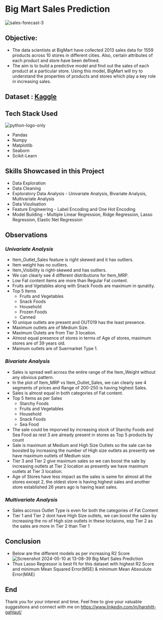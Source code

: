 # **Big Mart Sales Prediction**

![sales-forecast-3](https://github.com/harshitgahlaut/CognoRise_InfoTech_Internship/assets/142779836/d1fdf6a0-ba01-4cd7-b125-4a197ae24a6e)

## **Objective:**
- The data scientists at BigMart have collected 2013 sales data for 1559 products across 10 stores in different cities. Also, certain attributes of each product and store have been defined.
- The aim is to build a predictive model and find out the sales of each product at a particular store. Using this model, BigMart will try to understand the properties of products and stores which play a key role in increasing sales.

## **Dataset** : [Kaggle](https://www.kaggle.com/datasets/brijbhushannanda1979/bigmart-sales-data)

## **Tech Stack Used**

![python-logo-only](https://github.com/harshitgahlaut/CognoRise_InfoTech_Internship/assets/142779836/a7bf9885-e706-4719-abb0-f3d22d924187)

- Pandas
- Numpy
- Matplotlib
- Seaborn
- Scikit-Learn

## **Skills Showcased in this Project**

- Data Exploration
- Data Cleaning
- Exploratory Data Analysis - Univariate Analysis, Bivariate Analysis, Multivariate Analysis
- Data Visulisation
- Feature Engineering - Label Encoding and One Hot Encoding
- Model Building - Multiple Linear Regression, Ridge Regression, Lasso Regression, Elastic Net Regression 

## **Observations**
### *Univariate Analysis*
- Item_Outlet_Sales feature is right skewed and it has outliers.
- Item weight has no outliers.
- Item_Visibility is right-skewed and has outliers.
- We can clearly see 4 different distributions for Item_MRP.
- Low Fat content items are more than Regular Fat content.
- Fruits and Vgetables along with Snack Foods are maximum in qunatity.
- Top 5 Items
    - Fruits and Vegetables
    - Snack Foods
    - Household
    - Frozen Foods
    - Canned
- 10 unique outlets are present and OUT019 has the least presence.
- Maximum outlets are of Medium Size.
- Maximum Outets are from Tier 3 location.
- Almost equal presence of stores in terms of Age of stores, maximum stores are of 39 years old.
- Maimum outlets are of Suermarket Type 1.

### *Bivariate Analysis*
- Sales is spread well across the entire range of the Item_Weight without any obvious pattern.
- In the plot of Item_MRP vs Item_Outlet_Sales, we can clearly see 4 segments of prices and Range of 200-250 is having highest Sales.
- Sales is almost equal in both categories of Fat content.
- Top 5 Items as per Sales
    - Starchy Foods
    - Fruits and Vegetables
    - Household
    - Snack Foods
    - Sea Food
- The sale could be imporved by increasing stock of Starchy Foods and Sea Food as rest 3 are already present in stores as Top 5 products by count
- Sale is maximum at Medium and High Size Outlets so the sale can be boosted by increasing the number of High size outlets as presently we have maximum outlets of Medium size.
- Tier 3 and Tier 2 give maximum sales so we can boost the sale by increasing outlets at Tier 2 location as presently we have maximum outlets at Tier 3 location.
- Age of Stores have less impact as the sales is same for almost all the stores except 2, the oldest store is having highest sales and another store established 26 years ago is having least sales.

### *Multivariate Analysis*
- Sales accross Outlet Type is even for both the categories of Fat Content
- Tier 1 and Tier 2 dont have High Size outlets, we can boost the sales by increasing the no of High size outlets in these loctaions, esp Tier 2 as the sales are more in Tier 2 than Tier 1


## **Conclusion**
- Below are the different models as per increasing R2 Score
![Screenshot 2024-05-10 at 13-08-39 Big Mart Sales Prediction](https://github.com/harshitgahlaut/CognoRise_InfoTech_Internship/assets/142779836/af464c28-8857-484b-b3d1-86906c35465d)
- Thus Lasso Regressor is best fit for this dataset with highest R2 Score and minimum Mean Squared Error(MSE) & minimum Mean Absoulute Error(MAE)
 
## End
Thank you for your interest and time. Feel free to give your valuable suggestions and connect with me on https://www.linkedin.com/in/harshitt-gahlaut/

